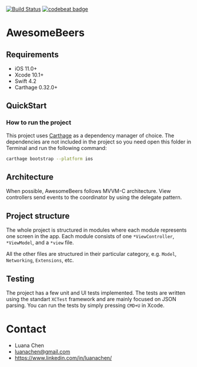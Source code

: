 [![Build Status](https://app.bitrise.io/app/5b5ae8059712cc92/status.svg?token=RIj8ZHbymZBLZhGJnDloZw&branch=master)](https://app.bitrise.io/app/5b5ae8059712cc92)
[![codebeat badge](https://codebeat.co/badges/efd4eaaa-1fec-4fda-a775-bb1064bcea1a)](https://codebeat.co/projects/github-com-luanachen-awesomebeers-master)

# AwesomeBeers
## Requirements

- iOS 11.0+
- Xcode 10.1+
- Swift 4.2
- Carthage 0.32.0+

## QuickStart

### How to run the project

This project uses [Carthage](https://github.com/Carthage/Carthage) as a dependency manager of choice. The dependencies are not included in the project so you need open this folder in Terminal and run the following command:

```sh
carthage bootstrap --platform ios
```

## Architecture

When possible, AwesomeBeers follows MVVM-C architecture. View controllers send events to the coordinator by using the delegate pattern.

## Project structure

The whole project is structured in modules where each module represents one screen in the app. Each module consists of one `*ViewController`, `*ViewModel`, and a `*view` file.

All the other files are structured in their particular category, e.g. `Model`, `Networking`, `Extensions`, etc.

## Testing

The project has a few unit and UI tests implemented. The tests are written using the standart `XCTest` framework and are mainly focused on JSON parsing. You can run the tests by simply pressing `CMD+U` in Xcode.

# Contact

- Luana Chen
- luanachen@gmail.com
- https://www.linkedin.com/in/luanachen/
